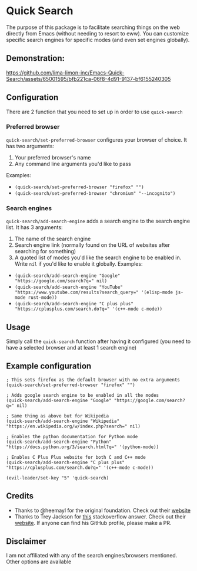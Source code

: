 # Quick Search
The purpose of this package is to facilitate searching things on the web directly from Emacs (without needing to resort to eww).
You can customize specific search engines for specific modes (and even set engines globally).

## Demonstration:
https://github.com/lima-limon-inc/Emacs-Quick-Search/assets/65001595/bfb221ca-06f8-4d91-9137-bf6155240305

## Configuration
There are 2 function that you need to set up in order to use `quick-search`

### Preferred browser
`quick-search/set-preferred-browser` configures your browser of choice.
It has two arguments:
1. Your preferred browser's name
2. Any command line arguments you'd like to pass

Examples:
- `(quick-search/set-preferred-browser "firefox" "")`
- `(quick-search/set-preferred-browser "chromium" "--incognito")`

### Search engines
`quick-search/add-search-engine` adds a search engine to the search engine list.
It has 3 arguments:
1. The name of the search engine
2. Search engine link (normally found on the URL of websites after searching for something)
3. A quoted list of modes you'd like the search engine to be enabled in. Write `nil` if you'd like to enable it globally.
Examples:
- `(quick-search/add-search-engine "Google" "https://google.com/search?q=" nil)`
- `(quick-search/add-search-engine "YouTube" "https://www.youtube.com/results?search_query=" '(elisp-mode js-mode rust-mode))`
- `(quick-search/add-search-engine "C plus plus" "https://cplusplus.com/search.do?q=" '(c++-mode c-mode))`

## Usage
Simply call the `quick-search` function after having it configured (you need to have a selected browser and at least 1 search engine)

## Example configuration
```elisp
; This sets firefox as the default browser with no extra arguments
(quick-search/set-preferred-browser "firefox" "")

; Adds google search engine to be enabled in all the modes
(quick-search/add-search-engine "Google" "https://google.com/search?q=" nil)

; Same thing as above but for Wikipedia
(quick-search/add-search-engine "Wikipedia" "https://en.wikipedia.org/w/index.php?search=" nil)

; Enables the python documentation for Python mode
(quick-search/add-search-engine "Python" "https://docs.python.org/3/search.html?q=" '(python-mode))

; Enables C Plus Plus website for both C and C++ mode
(quick-search/add-search-engine "C plus plus" "https://cplusplus.com/search.do?q=" '(c++-mode c-mode))

(evil-leader/set-key "5" 'quick-search)
```
## Credits
- Thanks to @heemayl for the original foundation. Check out their [website](https://heemayl.net/)
- Thanks to Trey Jackson for [this](https://stackoverflow.com/a/1511827) stackoverflow answer. Check out their [website](http://trey-jackson.blogspot.com/). If anyone can find his GitHub profile, please make a PR.

## Disclaimer
I am not affiliated with any of the search engines/browsers mentioned. Other options are available 
